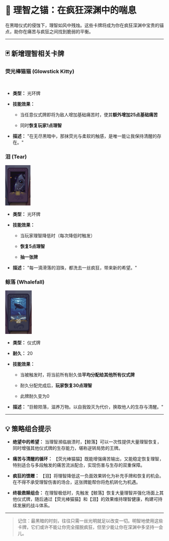 # 🌊 理智之锚：在疯狂深渊中的喘息

在黑暗仪式的侵蚀下，理智如风中残烛。这些卡牌将成为你在疯狂深渊中宝贵的锚点，助你在痛苦与疯狂之间找到脆弱的平衡。

---

## 🃏 新增理智相关卡牌

### 荧光棒猫猫 (Glowstick Kitty)

<img src="file:///E:/github/07_RitualCardDocs/img/glow_stick.png" title="" alt="" width="91">

- **类型：** 光环牌

- **技能效果：**
  
  - 当任意仪式牌即将为敌人增加基础痛苦时，使其**额外增加25点基础痛苦**
  
  - 同时**恢复玩家1点理智**

- **描述：** "在无尽黑暗中，那抹荧光与柔软的触感，是唯一能让我保持清醒的存在。"

### 泪 (Tear)

<img title="" src="../../img/tear.png" alt="" width="80">

- **类型：** 光环牌

- **技能效果：**
  
  - 当玩家理智降低时（每次降低时触发）
  
  - **恢复5点理智**
  
  - **抽一张牌**

- **描述：** "每一滴滑落的泪珠，都洗去一丝疯狂，带来新的希望。"

### 鲸落 (Whalefall)

<img title="" src="../../img/whale_fall.png" alt="" width="84">

- **类型：** 仪式牌

- **耐久：** 20

- **技能效果：**
  
  - 当被触发时，将当前所有耐久值**平均分配给其他所有仪式牌**
  
  - 耐久分配完成后，**玩家恢复30点理智**
  
  - 此牌耐久变为0

- **描述：** "巨鲸陨落，滋养万物。以自我毁灭为代价，换取他人的生存与清醒。"

---

## 💡 策略组合提示

- **绝望中的希望：** 当理智濒临崩溃时，【鲸落】可以一次性提供大量理智恢复，同时增强其他仪式牌的生存能力，堪称逆转局势的王牌。

- **痛苦与清醒的循环：** 【荧光棒猫猫】既能增强痛苦输出，又能稳定恢复理智，特别适合与多段触发的痛苦流派配合，实现伤害与生存的双重保障。

- **疯狂的馈赠：** 【泪】将理智降低这一负面效果转化为补充手牌和恢复的机会。在不得不承受理智伤害的场合，这张牌能帮你将危机转化为机遇。

- **终极救赎组合：** 在理智极低时，先触发【鲸落】恢复大量理智并强化场面上其他仪式牌，随后通过【荧光棒猫猫】和【泪】的效果维持理智健康，构建可持续发展的战斗体系。

---

> 记住：最黑暗的时刻，往往只需一丝光明就足以改变一切。明智地使用这些卡牌，它们或许不能让你完全摆脱疯狂，但至少能让你在深渊中多坚持一会儿。
